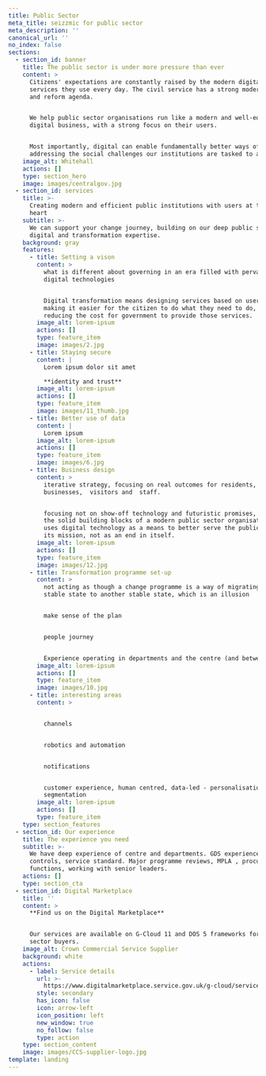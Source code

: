 ```yaml
---
title: Public Sector
meta_title: seizzmic for public sector
meta_description: ''
canonical_url: ''
no_index: false
sections:
  - section_id: banner
    title: The public sector is under more pressure than ever
    content: >
      Citizens' expectations are constantly raised by the modern digital
      services they use every day. The civil service has a strong modernisation
      and reform agenda.


      We help public sector organisations run like a modern and well-equipped
      digital business, with a strong focus on their users.


      Most importantly, digital can enable fundamentally better ways of
      addressing the social challenges our institutions are tasked to address.
    image_alt: Whitehall
    actions: []
    type: section_hero
    image: images/centralgov.jpg
  - section_id: services
    title: >-
      Creating modern and efficient public institutions with users at their
      heart
    subtitle: >-
      We can support your change journey, building on our deep public sector
      digital and transformation expertise.
    background: gray
    features:
      - title: Setting a vison
        content: >
          what is different about governing in an era filled with pervasive
          digital technologies


          Digital transformation means designing services based on user needs,
          making it easier for the citizen to do what they need to do, and
          reducing the cost for government to provide those services.
        image_alt: lorem-ipsum
        actions: []
        type: feature_item
        image: images/2.jpg
      - title: Staying secure
        content: |
          Lorem ipsum dolor sit amet

          **identity and trust**
        image_alt: lorem-ipsum
        actions: []
        type: feature_item
        image: images/11_thumb.jpg
      - title: Better use of data
        content: |
          Lorem ipsum
        image_alt: lorem-ipsum
        actions: []
        type: feature_item
        image: images/6.jpg
      - title: Business design
        content: >
          iterative strategy, focusing on real outcomes for residents, 
          businesses,  visitors and  staff.


          focusing not on show-off technology and futuristic promises, but on
          the solid building blocks of a modern public sector organisation which
          uses digital technology as a means to better serve the public and meet
          its mission, not as an end in itself.
        image_alt: lorem-ipsum
        actions: []
        type: feature_item
        image: images/12.jpg
      - title: Transformation programme set-up
        content: >
          not acting as though a change programme is a way of migrating from one
          stable state to another stable state, which is an illusion


          make sense of the plan


          people journey


          Experience operating in departments and the centre (and between both)
        image_alt: lorem-ipsum
        actions: []
        type: feature_item
        image: images/10.jpg
      - title: interesting areas
        content: >


          channels


          robotics and automation


          notifications


          customer experience, human centred, data-led - personalisation and
          segmentation
        image_alt: lorem-ipsum
        actions: []
        type: feature_item
    type: section_features
  - section_id: Our experience
    title: The experience you need
    subtitle: >-
      We have deep experience of centre and departments. GDS experience, spend
      controls, service standard. Major programme reviews, MPLA , procurement,
      functions, working with senior leaders.
    actions: []
    type: section_cta
  - section_id: Digital Marketplace
    title: ''
    content: >
      **Find us on the Digital Marketplace**


      Our services are available on G-Cloud 11 and DOS 5 frameworks for public
      sector buyers.
    image_alt: Crown Commercial Service Supplier
    background: white
    actions:
      - label: Service details
        url: >-
          https://www.digitalmarketplace.service.gov.uk/g-cloud/services/792657564746209
        style: secondary
        has_icon: false
        icon: arrow-left
        icon_position: left
        new_window: true
        no_follow: false
        type: action
    type: section_content
    image: images/CCS-supplier-logo.jpg
template: landing
---
```

